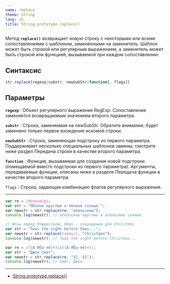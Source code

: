 ```yaml
---
name: replace
theme: String
lang: JS
title: String.prototype.replace()
---
```


Метод **`replace()`** возвращает новую строку с некоторыми или всеми сопоставлениями с шаблоном, заменёнными на заменитель. Шаблон может быть строкой или регулярным выражением, а заменитель может быть строкой или функцией, вызываемой при каждом сопоставлении.

## Синтаксис

```js
str.replace(regexp|substr, newSubStr|function[, flags])
```

## Параметры

**`regexp`**
: Объект регулярного выражения RegExp. Сопоставление заменяется возвращаемым значением второго параметра.

**`substr`**
: Строка, заменяемая на newSubStr. Обратите внимание, будет заменено только первое вхождение искомой строки.

**`newSubStr`**
: Строка, заменяющая подстроку из первого параметра. Поддерживает несколько специальных шаблонов замены; смотрите ниже раздел Передача строки в качестве второго параметра.

**`function`**
: Функция, вызываемая для создания новой подстроки (помещаемой вместо подстроки из первого параметра). Аргументы, передаваемые функции, описаны ниже в разделе Передача функции в качестве второго параметра.

`flags`
: Строка, задающая комбинацию флагов регулярного выражения.

---

```js
var re = /яблоки/gi;
var str = "Яблоки круглые и яблоки сочные.";
var newstr = str.replace(re, "апельсины");
console.log(newstr); // апельсины круглые и апельсины сочные.
```

```js
// Ночь перед Рождеством, Xmas - сокращение для Christmas
var str = "Twas the night before Xmas...";
var newstr = str.replace(/xmas/i, "Christmas");
console.log(newstr); // Twas the night before Christmas...
```

```js
var re = /([А-ЯЁа-яё]+)\s([А-ЯЁа-яё]+)/;
var str = "Джон Смит";
var newstr = str.replace(re, "$2, $1");
console.log(newstr); // Смит, Джон
```

---

- [String.prototype.replace()](https://developer.mozilla.org/ru/docs/Web/JavaScript/Reference/Global_Objects/String/replace)
